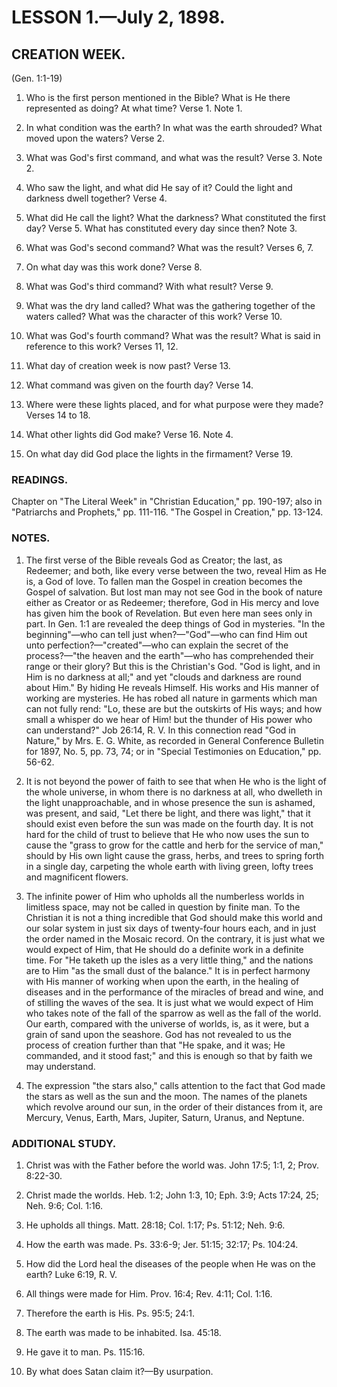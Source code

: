 # LESSON 1.—July 2, 1898.

## CREATION WEEK.
(Gen. 1:1-19)

1. Who is the first person mentioned in the Bible? What is He there represented as doing? At what time? Verse 1. Note 1.

2. In what condition was the earth? In what was the earth shrouded? What moved upon the waters? Verse 2.

3. What was God's first command, and what was the result? Verse 3. Note 2.

4. Who saw the light, and what did He say of it? Could the light and darkness dwell together? Verse 4.

5. What did He call the light? What the darkness? What constituted the first day? Verse 5. What has constituted every day since then? Note 3.

6. What was God's second command? What was the result? Verses 6, 7.

7. On what day was this work done? Verse 8.

8. What was God's third command? With what result? Verse 9.

9. What was the dry land called? What was the gathering together of the waters called? What was the character of this work? Verse 10.

10. What was God's fourth command? What was the result? What is said in reference to this work? Verses 11, 12.

11. What day of creation week is now past? Verse 13.

12. What command was given on the fourth day? Verse 14.

13. Where were these lights placed, and for what purpose were they made? Verses 14 to 18.

14. What other lights did God make? Verse 16. Note 4.

15. On what day did God place the lights in the firmament? Verse 19.

### READINGS.
Chapter on "The Literal Week" in "Christian Education," pp. 190-197; also in "Patriarchs and Prophets," pp. 111-116. "The Gospel in Creation," pp. 13-124.

### NOTES.

1. The first verse of the Bible reveals God as Creator; the last, as Redeemer; and both, like every verse between the two, reveal Him as He is, a God of love. To fallen man the Gospel in creation becomes the Gospel of salvation. But lost man may not see God in the book of nature either as Creator or as Redeemer; therefore, God in His mercy and love has given him the book of Revelation. But even here man sees only in part. In Gen. 1:1 are revealed the deep things of God in mysteries. "In the beginning"—who can tell just when?—"God"—who can find Him out unto perfection?—"created"—who can explain the secret of the process?—"the heaven and the earth"—who has comprehended their range or their glory? But this is the Christian's God. "God is light, and in Him is no darkness at all;" and yet "clouds and darkness are round about Him." By hiding He reveals Himself. His works and His manner of working are mysteries. He has robed all nature in garments which man can not fully rend: "Lo, these are but the outskirts of His ways; and how small a whisper do we hear of Him! but the thunder of His power who can understand?" Job 26:14, R. V. In this connection read "God in Nature," by Mrs. E. G. White, as recorded in General Conference Bulletin for 1897, No. 5, pp. 73, 74; or in "Special Testimonies on Education," pp. 56-62.

2. It is not beyond the power of faith to see that when He who is the light of the whole universe, in whom there is no darkness at all, who dwelleth in the light unapproachable, and in whose presence the sun is ashamed, was present, and said, "Let there be light, and there was light," that it should exist even before the sun was made on the fourth day. It is not hard for the child of trust to believe that He who now uses the sun to cause the "grass to grow for the cattle and herb for the service of man," should by His own light cause the grass, herbs, and trees to spring forth in a single day, carpeting the whole earth with living green, lofty trees and magnificent flowers.

3. The infinite power of Him who upholds all the numberless worlds in limitless space, may not be called in question by finite man. To the Christian it is not a thing incredible that God should make this world and our solar system in just six days of twenty-four hours each, and in just the order named in the Mosaic record. On the contrary, it is just what we would expect of Him, that He should do a definite work in a definite time. For "He taketh up the isles as a very little thing," and the nations are to Him "as the small dust of the balance." It is in perfect harmony with His manner of working when upon the earth, in the healing of diseases and in the performance of the miracles of bread and wine, and of stilling the waves of the sea. It is just what we would expect of Him who takes note of the fall of the sparrow as well as the fall of the world. Our earth, compared with the universe of worlds, is, as it were, but a grain of sand upon the seashore. God has not revealed to us the process of creation further than that "He spake, and it was; He commanded, and it stood fast;" and this is enough so that by faith we may understand.

4. The expression "the stars also," calls attention to the fact that God made the stars as well as the sun and the moon. The names of the planets which revolve around our sun, in the order of their distances from it, are Mercury, Venus, Earth, Mars, Jupiter, Saturn, Uranus, and Neptune.

### ADDITIONAL STUDY.

1. Christ was with the Father before the world was. John 17:5; 1:1, 2; Prov. 8:22-30.

2. Christ made the worlds. Heb. 1:2; John 1:3, 10; Eph. 3:9; Acts 17:24, 25; Neh. 9:6; Col. 1:16.

3. He upholds all things. Matt. 28:18; Col. 1:17; Ps. 51:12; Neh. 9:6.

4. How the earth was made. Ps. 33:6-9; Jer. 51:15; 32:17; Ps. 104:24.

5. How did the Lord heal the diseases of the people when He was on the earth? Luke 6:19, R. V.

6. All things were made for Him. Prov. 16:4; Rev. 4:11; Col. 1:16.

7. Therefore the earth is His. Ps. 95:5; 24:1.

8. The earth was made to be inhabited. Isa. 45:18.

9. He gave it to man. Ps. 115:16.

10. By what does Satan claim it?—By usurpation.

